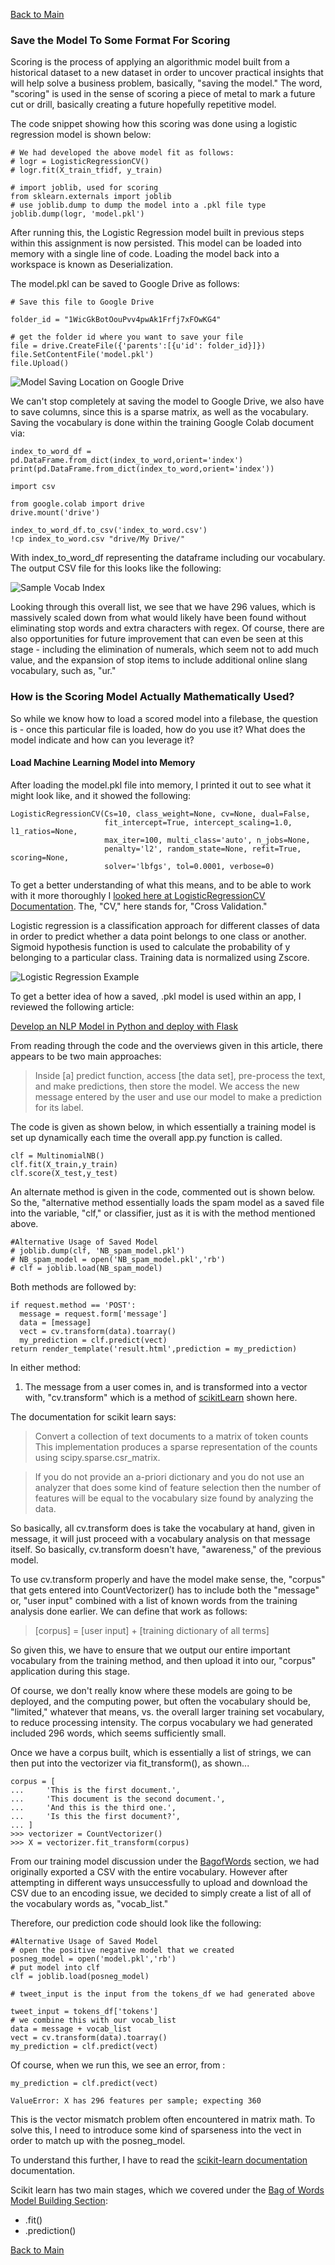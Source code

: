 [Back to Main](/README.md/)

### Save the Model To Some Format For Scoring

Scoring is the process of applying an algorithmic model built from a historical dataset to a new dataset in order to uncover practical insights that will help solve a business problem, basically, "saving the model." The word, "scoring" is used in the sense of scoring a piece of metal to mark a future cut or drill, basically creating a future hopefully repetitive model.

The code snippet showing how this scoring was done using a logistic regression model is shown below:

```
# We had developed the above model fit as follows:
# logr = LogisticRegressionCV()
# logr.fit(X_train_tfidf, y_train)

# import joblib, used for scoring
from sklearn.externals import joblib
# use joblib.dump to dump the model into a .pkl file type
joblib.dump(logr, 'model.pkl')
```

After running this, the Logistic Regression model built in previous steps within this assignment is now persisted. This model can be loaded into memory with a single line of code. Loading the model back into a workspace is known as Deserialization.

The model.pkl can be saved to Google Drive as follows:

```
# Save this file to Google Drive

folder_id = "1WicGkBotOouPvv4pwAk1Frfj7xFOwKG4"

# get the folder id where you want to save your file
file = drive.CreateFile({'parents':[{u'id': folder_id}]})
file.SetContentFile('model.pkl')
file.Upload()
```

![Model Saving Location on Google Drive](/assets/images/savingmodel.png)

We can't stop completely at saving the model to Google Drive, we also have to save columns, since this is a sparse matrix, as well as the vocabulary.  Saving the vocabulary is done within the training Google Colab document via:

```
index_to_word_df = pd.DataFrame.from_dict(index_to_word,orient='index')
print(pd.DataFrame.from_dict(index_to_word,orient='index'))

import csv

from google.colab import drive
drive.mount('drive')

index_to_word_df.to_csv('index_to_word.csv')
!cp index_to_word.csv "drive/My Drive/"

```

With index_to_word_df representing the dataframe including our vocabulary.  The output CSV file for this looks like the following:

![Sample Vocab Index](/assets/images/samplevocabindex.png)

Looking through this overall list, we see that we have 296 values, which is massively scaled down from what would likely have been found without eliminating stop words and extra characters with regex. Of course, there are also opportunities for future improvement that can even be seen at this stage - including the elimination of numerals, which seem not to add much value, and the expansion of stop items to include additional online slang vocabulary, such as, "ur."

### How is the Scoring Model Actually Mathematically Used?

So while we know how to load a scored model into a filebase, the question is - once this particular file is loaded, how do you use it?  What does the model indicate and how can you leverage it?

#### Load Machine Learning Model into Memory

After loading the model.pkl file into memory, I printed it out to see what it might look like, and it showed the following:

```
LogisticRegressionCV(Cs=10, class_weight=None, cv=None, dual=False,
                     fit_intercept=True, intercept_scaling=1.0, l1_ratios=None,
                     max_iter=100, multi_class='auto', n_jobs=None,
                     penalty='l2', random_state=None, refit=True, scoring=None,
                     solver='lbfgs', tol=0.0001, verbose=0)
```

To get a better understanding of what this means, and to be able to work with it more thoroughly I [looked here at LogisticRegressionCV Documentation](https://scikit-learn.org/stable/modules/generated/sklearn.linear_model.LogisticRegressionCV.html). The, "CV," here stands for, "Cross Validation."

Logistic regression is a classification approach for different classes of data in order to predict whether a data point belongs to one class or another. Sigmoid hypothesis function is used to calculate the probability of y belonging to a particular class. Training data is normalized using Zscore.

![Logistic Regression Example](/assets/images/logistiregression.png)

To get a better idea of how a saved, .pkl model is used within an app, I reviewed the following article:

[Develop an NLP Model in Python and deploy with Flask](https://towardsdatascience.com/develop-a-nlp-model-in-python-deploy-it-with-flask-step-by-step-744f3bdd7776)

From reading through the code and the overviews given in this article, there appears to be two main approaches:

> Inside [a] predict function, access [the data set], pre-process the text, and make predictions, then store the model. We access the new message entered by the user and use our model to make a prediction for its label.

The code is given as shown below, in which essentially a training model is set up dynamically each time the overall app.py function is called.

```
clf = MultinomialNB()
clf.fit(X_train,y_train)
clf.score(X_test,y_test)
```

An alternate method is given in the code, commented out is shown below. So the, "alternative method essentially loads the spam model as a saved file into the variable, "clf," or classifier, just as it is with the method mentioned above.

```
#Alternative Usage of Saved Model
# joblib.dump(clf, 'NB_spam_model.pkl')
# NB_spam_model = open('NB_spam_model.pkl','rb')
# clf = joblib.load(NB_spam_model)
```
Both methods are followed by:
```
if request.method == 'POST':
  message = request.form['message']
  data = [message]
  vect = cv.transform(data).toarray()
  my_prediction = clf.predict(vect)
return render_template('result.html',prediction = my_prediction)
```
In either method:

1. The message from a user comes in, and is transformed into a vector with, "cv.transform" which is a method of [scikitLearn](https://scikit-learn.org/stable/modules/generated/sklearn.feature_extraction.text.CountVectorizer.html) shown here.

The documentation for scikit learn says:

> Convert a collection of text documents to a matrix of token counts  This implementation produces a sparse representation of the counts using scipy.sparse.csr_matrix.

> If you do not provide an a-priori dictionary and you do not use an analyzer that does some kind of feature selection then the number of features will be equal to the vocabulary size found by analyzing the data.

So basically, all cv.transform does is take the vocabulary at hand, given in message, it will just proceed with a vocabulary analysis on that message itself. So basically, cv.transform doesn't have, "awareness," of the previous model.

To use cv.transform properly and have the model make sense, the, "corpus" that gets entered into CountVectorizer() has to include both the "message" or, "user input" combined with a list of known words from the training analysis done earlier.  We can define that work as follows:

> [corpus] = [user input] + [training dictionary of all terms]

So given this, we have to ensure that we output our entire important vocabulary from the training method, and then upload it into our, "corpus" application during this stage.

Of course, we don't really know where these models are going to be deployed, and the computing power, but often the vocabulary should be, "limited," whatever that means, vs. the overall larger training set vocabulary, to reduce processing intensity.  The corpus vocabulary we had generated included 296 words, which seems sufficiently small.

Once we have a corpus built, which is essentially a list of strings, we can then put into the vectorizer via fit_transform(), as shown...

```
corpus = [
...     'This is the first document.',
...     'This document is the second document.',
...     'And this is the third one.',
...     'Is this the first document?',
... ]
>>> vectorizer = CountVectorizer()
>>> X = vectorizer.fit_transform(corpus)

```
From our training model discussion under the [BagofWords](/readmesections/BagofWords.md) section, we had originally exported a CSV with the entire vocabulary. However after attempting in different ways unsuccessfully to upload and download the CSV due to an encoding issue, we decided to simply create a list of all of the vocabulary words as, "vocab_list."

Therefore, our prediction code should look like the following:

```
#Alternative Usage of Saved Model
# open the positive negative model that we created
posneg_model = open('model.pkl','rb')
# put model into clf
clf = joblib.load(posneg_model)

# tweet_input is the input from the tokens_df we had generated above

tweet_input = tokens_df['tokens']
# we combine this with our vocab_list
data = message + vocab_list
vect = cv.transform(data).toarray()
my_prediction = clf.predict(vect)

```

Of course, when we run this, we see an error, from :

```
my_prediction = clf.predict(vect)

ValueError: X has 296 features per sample; expecting 360
```

This is the vector mismatch problem often encountered in matrix math.  To solve this, I need to introduce some kind of sparseness into the vect in order to match up with the posneg_model.

To understand this further, I have to read the [scikit-learn documentation](https://scikit-learn.org/stable/user_guide.html) documentation.

Scikit learn has two main stages, which we covered under the [Bag of Words Model Building Section](/assets/readmesections/BagofWords.md):

* .fit()
* .prediction()



[Back to Main](/README.md/)
